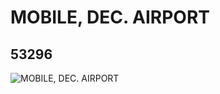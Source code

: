 # MOBILE, DEC. AIRPORT
## 53296
![MOBILE, DEC. AIRPORT](https://lc-www-live-s.legocdn.com/media/bricks/5/2/4267916.jpg)
